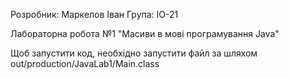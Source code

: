 Розробник: Маркелов Іван
Група: ІО-21

Лабораторна робота №1 "Масиви в мові програмування Java"

Щоб запустити код, необхідно запустити файл за шляхом out/production/JavaLab1/Main.class
